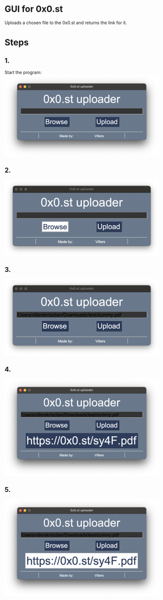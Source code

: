 # GUI for 0x0.st

Uploads a chosen file to the 0x0.st and returns the link for it.

# Steps

## 1.
Start the program:
![Screenshot 1](/misc/screen1.png)

## 2.
![Screenshot 1](/misc/screen2.png)

## 3.
![Screenshot 1](/misc/screen3.png)

## 4.
![Screenshot 1](/misc/screen4.png)

## 5.
![Screenshot 1](/misc/screen5.png)